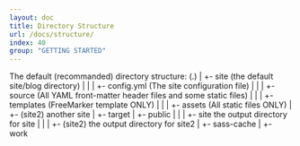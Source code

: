 ```yaml
---
layout: doc
title: Directory Structure
url: /docs/structure/
index: 40
group: "GETTING STARTED"
---
```


The default (recommanded) directory structure:
	(.)
	 |
	 +- site (the default site/blog directory)
	 |   |
	 |   +- config.yml (The site configuration file)
	 |   |
	 |   +- source (All YAML front-matter header files and some static files)
	 |   |
	 |   +- templates (FreeMarker template ONLY)
	 |   |
	 |   +- assets (All static files ONLY)
	 |  
	 +- (site2) another site
	 |
	 +- target
	     |
	     +- public
	     |    |
	     |    +- site the output directory for site
	     |    |
	     |    +- (site2) the output directory for site2
	     |
	     +- sass-cache
	     |
	     +- work

